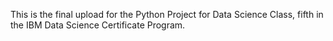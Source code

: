 This is the final upload for the Python Project for Data Science Class, fifth in the IBM Data Science Certificate Program.
